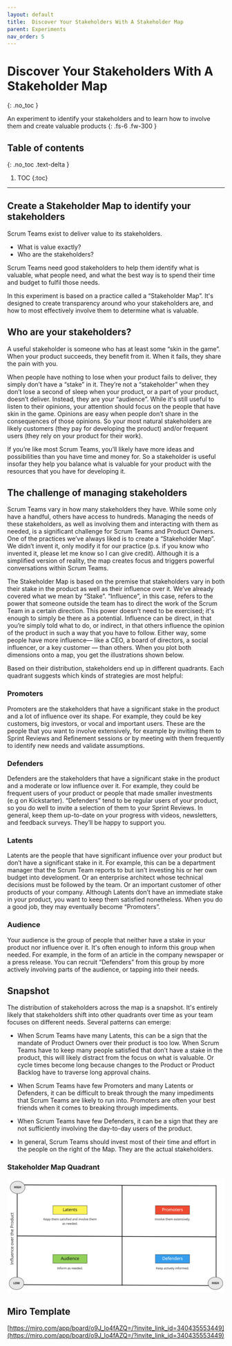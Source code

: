 ```yaml
---
layout: default
title:  Discover Your Stakeholders With A Stakeholder Map
parent: Experiments
nav_order: 5
---
```


# Discover Your Stakeholders With A Stakeholder Map
{: .no_toc }

An experiment to identify your stakeholders and to learn how to involve them and create valuable products
{: .fs-6 .fw-300 }

## Table of contents
{: .no_toc .text-delta }

1. TOC
{:toc}

---

##  Create a Stakeholder Map to identify your stakeholders

Scrum Teams exist to deliver value to its stakeholders.
- What is value exactly?
- Who are the stakeholders?

Scrum Teams need good stakeholders to help them identify what is valuable, what people need, and what the best way is to spend their time and budget to fulfil those needs.

In this experiment is based on a practice called a “Stakeholder Map”. It's designed to create transparency around who your stakeholders are, and how to most effectively involve them to determine what is valuable.

## Who are your stakeholders?

A useful stakeholder is someone who has at least some “skin in the game”. When your product succeeds, they benefit from it. When it fails, they share the pain with you.

When people have nothing to lose when your product fails to deliver, they simply don’t have a “stake” in it. They’re not a “stakeholder” when they don’t lose a second of sleep when your product, or a part of your product, doesn’t deliver. Instead, they are your “audience”. While it's still useful to listen to their opinions, your attention should focus on the people that have skin in the game. Opinions are easy when people don’t share in the consequences of those opinions. So your most natural stakeholders are likely customers (they pay for developing the product) and/or frequent users (they rely on your product for their work).

If you’re like most Scrum Teams, you’ll likely have more ideas and possibilities than you have time and money for. So a stakeholder is useful insofar they help you balance what is valuable for your product with the resources that you have for developing it.

## The challenge of managing stakeholders

Scrum Teams vary in how many stakeholders they have. While some only have a handful, others have access to hundreds. Managing the needs of these stakeholders, as well as involving them and interacting with them as needed, is a significant challenge for Scrum Teams and Product Owners. One of the practices we’ve always liked is to create a “Stakeholder Map”. We didn’t invent it, only modify it for our practice (p.s. if you know who invented it, please let me know so I can give credit). Although it is a simplified version of reality, the map creates focus and triggers powerful conversations within Scrum Teams.

The Stakeholder Map is based on the premise that stakeholders vary in both their stake in the product as well as their influence over it. We’ve already covered what we mean by “Stake”. “Influence”, in this case, refers to the power that someone outside the team has to direct the work of the Scrum Team in a certain direction. This power doesn’t need to be exercised; it's enough to simply be there as a potential. Influence can be direct, in that you’re simply told what to do, or indirect, in that others influence the opinion of the product in such a way that you have to follow. Either way, some people have more influence— like a CEO, a board of directors, a social influencer, or a key customer — than others. When you plot both dimensions onto a map, you get the illustrations shown below.

Based on their distribution, stakeholders end up in different quadrants. Each quadrant suggests which kinds of strategies are most helpful:

### Promoters

Promoters are the stakeholders that have a significant stake in the product and a lot of influence over its shape. For example, they could be key customers, big investors, or vocal and important users. These are the people that you want to involve extensively, for example by inviting them to Sprint Reviews and Refinement sessions or by meeting with them frequently to identify new needs and validate assumptions.

### Defenders

Defenders are the stakeholders that have a significant stake in the product and a moderate or low influence over it. For example, they could be frequent users of your product or people that made smaller investments (e.g on Kickstarter). “Defenders” tend to be regular users of your product, so you do well to invite a selection of them to your Sprint Reviews. In general, keep them up-to-date on your progress with videos, newsletters, and feedback surveys. They’ll be happy to support you.

### Latents

Latents are the people that have significant influence over your product but don’t have a significant stake in it. For example, this can be a department manager that the Scrum Team reports to but isn’t investing his or her own budget into development. Or an enterprise architect whose technical decisions must be followed by the team. Or an important customer of other products of your company. Although Latents don’t have an immediate stake in your product, you want to keep them satisfied nonetheless. When you do a good job, they may eventually become “Promoters”.

### Audience

Your audience is the group of people that neither have a stake in your product nor influence over it. It's often enough to inform this group when needed. For example, in the form of an article in the company newspaper or a press release. You can recruit “Defenders” from this group by more actively involving parts of the audience, or tapping into their needs.

## Snapshot

The distribution of stakeholders across the map is a snapshot. It's entirely likely that stakeholders shift into other quadrants over time as your team focuses on different needs. Several patterns can emerge:

- When Scrum Teams have many Latents, this can be a sign that the mandate of Product Owners over their product is too low. When Scrum Teams have to keep many people satisfied that don’t have a stake in the product, this will likely distract from the focus on what is valuable. Or cycle times become long because changes to the Product or Product Backlog have to traverse long approval chains.

- When Scrum Teams have few Promoters and many Latents or Defenders, it can be difficult to break through the many impediments that Scrum Teams are likely to run into. Promoters are often your best friends when it comes to breaking through impediments.

- When Scrum Teams have few Defenders, it can be a sign that they are not sufficiently involving the day-to-day users of the product.

- In general, Scrum Teams should invest most of their time and effort in the people on the right of the Map. They are the actual stakeholders.

### Stakeholder Map Quadrant
![](assets/stakeholder_map.png)

## Miro Template

[https://miro.com/app/board/o9J_lo4fAZQ=/?invite_link_id=340435553449](https://miro.com/app/board/o9J_lo4fAZQ=/?invite_link_id=340435553449)
